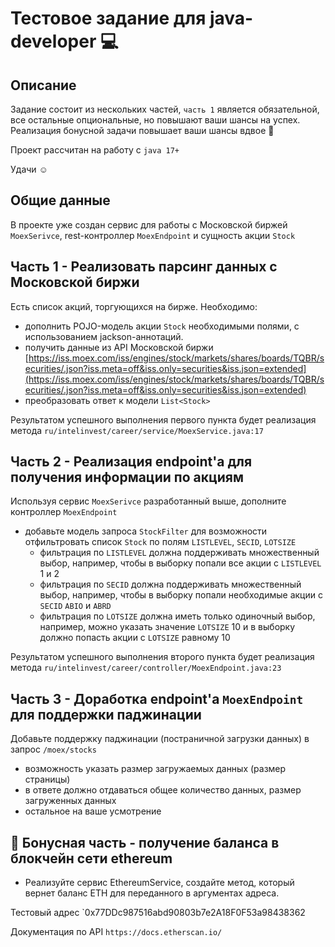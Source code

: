 # Тестовое задание для java-developer 💻

## Описание

Задание состоит из нескольких частей, `часть 1` является обязательной,
все остальные опциональные, но повышают ваши шансы на успех.
Реализация бонусной задачи повышает ваши шансы вдвое 🚀

Проект рассчитан на работу с `java 17+`

Удачи ☺

## Общие данные
В проекте уже создан сервис для работы с Московской биржей `MoexSerivce`, 
rest-контроллер `MoexEndpoint` и сущность акции `Stock`

## Часть 1 - Реализовать парсинг данных с Московской биржи

Есть список акций, торгующихся на бирже. 
Необходимо:

* дополнить POJO-модель акции `Stock` необходимыми полями, с использованием jackson-аннотаций. 
* получить данные из API Московской биржи [https://iss.moex.com/iss/engines/stock/markets/shares/boards/TQBR/securities/.json?iss.meta=off&iss.only=securities&iss.json=extended](https://iss.moex.com/iss/engines/stock/markets/shares/boards/TQBR/securities/.json?iss.meta=off&iss.only=securities&iss.json=extended)
* преобразовать ответ к модели `List<Stock>`

Результатом успешного выполнения первого пункта будет реализация метода `ru/intelinvest/career/service/MoexService.java:17`


## Часть 2 - Реализация endpoint'a для получения информации по акциям

Используя сервис `MoexSerivce` разработанный выше, дополните контроллер `MoexEndpoint` 

* добавьте модель запроса `StockFilter` для возможности отфильтровать список `Stock` по полям `LISTLEVEL`, `SECID`, `LOTSIZE`
  * фильтрация по `LISTLEVEL` должна поддерживать множественный выбор, например, чтобы в выборку попали все акции
  с `LISTLEVEL` 1 и 2
  * фильтрация по `SECID` должна поддерживать множественный выбор, например, чтобы в выборку попали необходимые акции
    с `SECID` `ABIO` и `ABRD`
  * фильтрация по `LOTSIZE` должна иметь только одиночный выбор, например, можно указать значение 
  `LOTSIZE` 10 и в выборку должно попасть акции с `LOTSIZE` равному 10

Результатом успешного выполнения второго пункта будет реализация метода `ru/intelinvest/career/controller/MoexEndpoint.java:23`


## Часть 3 - Доработка endpoint'а `MoexEndpoint` для поддержки паджинации

Добавьте поддержку паджинации (постраничной загрузки данных) в запрос `/moex/stocks`

* возможность указать размер загружаемых данных (размер страницы)
* в ответе должно отдаваться общее количество данных, размер загруженных данных
* остальное на ваше усмотрение


## 💎 Бонусная часть - получение баланса в блокчейн сети ethereum

* Реализуйте сервис EthereumService, создайте метод, который вернет баланс ETH
для переданного в аргументах адреса. 

Тестовый адрес `0x77DDc987516abd90803b7e2A18F0F53a98438362

Документация по API `https://docs.etherscan.io/`